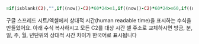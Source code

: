 ```ruby
=if(isblank(C2),"",if((now()-C2)*60*24>=1,if((now()-C2)*60*24>=60,if((now()-C2)*60*24>=60*24,if((now()-C2)*60*24>=60*24*7,if((now()-C2)*60*24>=60*24*7*4,if((now()-C2)*60*24>=60*24*7*4*12,rounddown((now()-C2)*60*24/60/24/7/4/12)&"년 전",rounddown((now()-C2)*60*24/60/24/7/4)&"개월 전"),rounddown((now()-C2)*60*24/60/24/7)&"주 전"),rounddown((now()-C2)*60*24/60/24)&"일 전"),rounddown((now()-C2)*60*24/60)&"시간 전"), rounddown((now()-C2)*60*24)&"분 전"),"방금"))
```

구글 스프레드 시트/엑셀에서 상대적 시간(human readable time)을 표시하는 수식을 만들었어요. 아래 수식 복사하시고 모든 C2를 대상 시간 셀 주소로 교체하시면 방금, 분, 일, 주, 월, 년단위의 상대적 시간 차이가 한국어로 표시됩니다